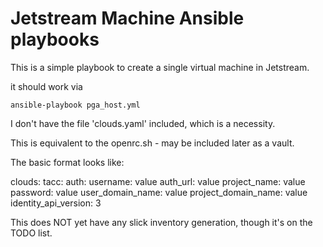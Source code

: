 # Jetstream Machine Ansible playbooks

This is a simple playbook to create a single virtual machine in Jetstream.

it should work via

`ansible-playbook pga_host.yml`
 
I don't have the file 'clouds.yaml' included, which is a necessity. 

This is equivalent to the openrc.sh - may be included later as a vault.

The basic format looks like:

clouds:
 tacc:
  auth: 
   username: value
   auth\_url: value
   project\_name: value
   password: value 
  user\_domain\_name: value
  project\_domain\_name: value
  identity\_api\_version: 3

This does NOT yet have any slick inventory generation, though 
it's on the TODO list.

